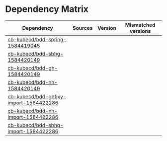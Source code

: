 # Dependency Matrix

Dependency | Sources | Version | Mismatched versions
---------- | ------- | ------- | -------------------
[cb-kubecd/bdd-spring-1584419045](https://github.com/cb-kubecd/bdd-spring-1584419045.git) |  | []() | 
[cb-kubecd/bdd-sbhg-1584420149](https://github.com/cb-kubecd/bdd-sbhg-1584420149.git) |  | []() | 
[cb-kubecd/bdd-gh-1584420149](https://github.com/cb-kubecd/bdd-gh-1584420149.git) |  | []() | 
[cb-kubecd/bdd-nh-1584420149](https://github.com/cb-kubecd/bdd-nh-1584420149.git) |  | []() | 
[cb-kubecd/bdd-ghfjxy-import-1584422286](https://github.com/cb-kubecd/bdd-ghfjxy-import-1584422286.git) |  | []() | 
[cb-kubecd/bdd-nh-import-1584422286](https://github.com/cb-kubecd/bdd-nh-import-1584422286.git) |  | []() | 
[cb-kubecd/bdd-sbhg-import-1584422286](https://github.com/cb-kubecd/bdd-sbhg-import-1584422286.git) |  | []() | 
